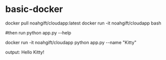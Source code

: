 # basic-docker

docker pull noahgift/cloudapp:latest
docker run -it noahgift/cloudapp bash 

#then run python app.py --help

docker run -it noahgift/cloudapp python app.py --name "Kitty"

output:
Hello Kitty!